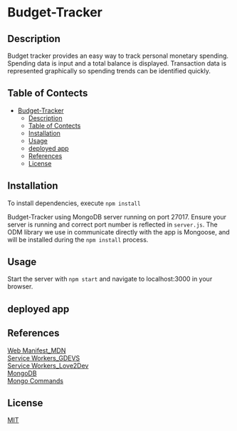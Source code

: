 # Budget-Tracker

## Description

Budget tracker provides an easy way to track personal monetary spending. Spending data is input and a total balance is displayed. Transaction data is represented graphically so spending trends can be identified quickly.

## Table of Contects

- [Budget-Tracker](#budget-tracker)
  - [Description](#description)
  - [Table of Contects](#table-of-contects)
  - [Installation](#installation)
  - [Usage](#usage)
  - [deployed app](#deployed-app)
  - [References](#references)
  - [License](#license)
  

## Installation

To install dependencies, execute `npm install`

Budget-Tracker using MongoDB server running on port 27017. Ensure your server is running and correct port number is reflected in `server.js`. The ODM library we use in communicate directly with the app is Mongoose, and will be installed during the `npm install` process.

## Usage

Start the server with `npm start` and navigate to localhost:3000 in your browser.

## deployed app

## References

[Web Manifest_MDN](https://developer.mozilla.org/en-US/docs/Web/Manifest)<br>
[Service Workers_GDEVS](https://developers.google.com/web/fundamentals/primers/service-workers)<br>
[Service Workers_Love2Dev](https://love2dev.com/blog/what-is-a-service-worker/)<br>
[MongoDB](https://docs.mongodb.com/manual/reference/command/)<br>
[Mongo Commands](https://www.edureka.co/blog/mongodb-commands/)<br>

## License
[MIT](https://choosealicense.com/licenses/mit/)

